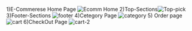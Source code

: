 1)E-Commerese Home Page ![Ecomm Home](https://github.com/Ashish-21CS132/Postrez--Ecommerse-website/assets/98982437/9d0338c9-fd48-49c9-a92b-404ed81d3496)
2)Top-Sections![Top-pick](https://github.com/Ashish-21CS132/Postrez--Ecommerse-website/assets/98982437/d7d9c2fb-df57-4f1e-a8d4-318fe25e5b89)
3)Footer-Sections ![footer](https://github.com/Ashish-21CS132/Postrez--Ecommerse-website/assets/98982437/92a2a23d-9484-410e-ad80-006ddbede125)
4)Cetegory Page ![category](https://github.com/Ashish-21CS132/Postrez--Ecommerse-website/assets/98982437/76cd99f4-e613-4029-9b82-5d2dd35bd6e6)
5) Order page![cart](https://github.com/Ashish-21CS132/Postrez--Ecommerse-website/assets/98982437/705464ad-274e-4a16-9075-c680863fcd37)
6)CheckOut Page ![cart-2](https://github.com/Ashish-21CS132/Postrez--Ecommerse-website/assets/98982437/7e59b933-ed59-49d1-8497-0bd06d0e9615)

